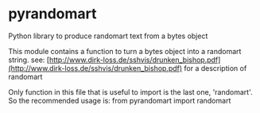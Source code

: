# pyrandomart
Python library to produce randomart text from a bytes object

This module contains a function to turn a bytes object into a randomart
string.
see: [http://www.dirk-loss.de/sshvis/drunken_bishop.pdf](http://www.dirk-loss.de/sshvis/drunken_bishop.pdf)
for a description of randomart

Only function in this file that is useful to import is 
the last one, 'randomart'. So the recommended usage is:
from pyrandomart import randomart
